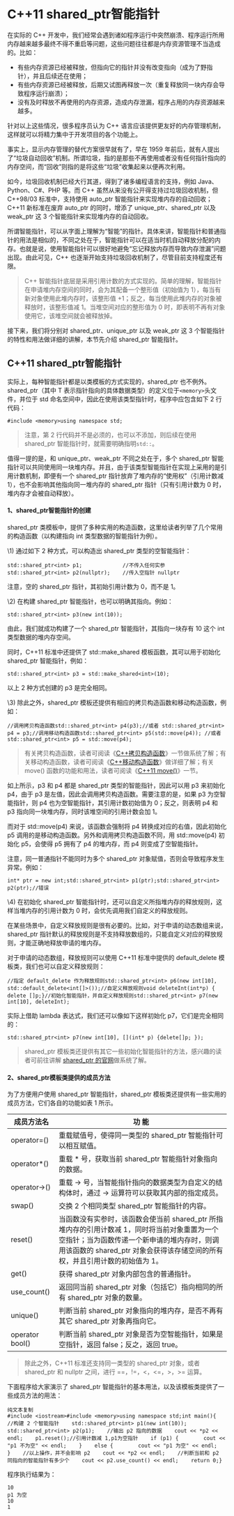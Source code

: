 # C++11 shared_ptr智能指针

在实际的 C++ 开发中，我们经常会遇到诸如程序运行中突然崩溃、程序运行所用内存越来越多最终不得不重启等问题，这些问题往往都是内存资源管理不当造成的。比如：

- 有些内存资源已经被释放，但指向它的指针并没有改变指向（成为了野指针），并且后续还在使用；
- 有些内存资源已经被释放，后期又试图再释放一次（重复释放同一块内存会导致程序运行崩溃）；
- 没有及时释放不再使用的内存资源，造成内存泄漏，程序占用的内存资源越来越多。


针对以上这些情况，很多程序员认为 C++ 语言应该提供更友好的内存管理机制，这样就可以将精力集中于开发项目的各个功能上。

事实上，显示内存管理的替代方案很早就有了，早在 1959 年前后，就有人提出了“垃圾自动回收”机制。所谓垃圾，指的是那些不再使用或者没有任何指针指向的内存空间，而“回收”则指的是将这些“垃圾”收集起来以便再次利用。

如今，垃圾回收机制已经大行其道，得到了诸多编程语言的支持，例如 Java、Python、C#、PHP 等。而 C++ 虽然从来没有公开得支持过垃圾回收机制，但 C++98/03 标准中，支持使用 auto_ptr 智能指针来实现堆内存的自动回收；C++11 新标准在废弃 auto_ptr 的同时，增添了 unique_ptr、shared_ptr 以及 weak_ptr 这 3 个智能指针来实现堆内存的自动回收。

所谓智能指针，可以从字面上理解为“智能”的指针。具体来讲，智能指针和普通指针的用法是相似的，不同之处在于，智能指针可以在适当时机自动释放分配的内存。也就是说，使用智能指针可以很好地避免“忘记释放内存而导致内存泄漏”问题出现。由此可见，C++ 也逐渐开始支持垃圾回收机制了，尽管目前支持程度还有限。

> C++ 智能指针底层是采用引用计数的方式实现的。简单的理解，智能指针在申请堆内存空间的同时，会为其配备一个整形值（初始值为 1），每当有新对象使用此堆内存时，该整形值 +1；反之，每当使用此堆内存的对象被释放时，该整形值减 1。当堆空间对应的整形值为 0 时，即表明不再有对象使用它，该堆空间就会被释放掉。

接下来，我们将分别对 shared_ptr、unique_ptr 以及 weak_ptr 这 3 个智能指针的特性和用法做详细的讲解，本节先介绍 shared_ptr 智能指针。

## C++11 shared_ptr智能指针

实际上，每种智能指针都是以类模板的方式实现的，shared_ptr 也不例外。shared_ptr<T>（其中 T 表示指针指向的具体数据类型）的定义位于`<memory>`头文件，并位于 std 命名空间中，因此在使用该类型指针时，程序中应包含如下 2 行代码：

```
#include <memory>using namespace std;
```

> 注意，第 2 行代码并不是必须的，也可以不添加，则后续在使用 shared_ptr 智能指针时，就需要明确指明`std::`。

值得一提的是，和 unique_ptr、weak_ptr 不同之处在于，多个 shared_ptr 智能指针可以共同使用同一块堆内存。并且，由于该类型智能指针在实现上采用的是引用计数机制，即便有一个 shared_ptr 指针放弃了堆内存的“使用权”（引用计数减 1），也不会影响其他指向同一堆内存的 shared_ptr 指针（只有引用计数为 0 时，堆内存才会被自动释放）。

#### 1、shared_ptr智能指针的创建

shared_ptr<T> 类模板中，提供了多种实用的构造函数，这里给读者列举了几个常用的构造函数（以构建指向 int 类型数据的智能指针为例）。

\1) 通过如下 2 种方式，可以构造出 shared_ptr<T> 类型的空智能指针：

```
std::shared_ptr<int> p1;             //不传入任何实参std::shared_ptr<int> p2(nullptr);    //传入空指针 nullptr
```

注意，空的 shared_ptr 指针，其初始引用计数为 0，而不是 1。

\2) 在构建 shared_ptr 智能指针，也可以明确其指向。例如：

```
std::shared_ptr<int> p3(new int(10));
```

由此，我们就成功构建了一个 shared_ptr 智能指针，其指向一块存有 10 这个 int 类型数据的堆内存空间。

同时，C++11 标准中还提供了 std::make_shared<T> 模板函数，其可以用于初始化 shared_ptr 智能指针，例如：

```
std::shared_ptr<int> p3 = std::make_shared<int>(10);
```

以上 2 种方式创建的 p3 是完全相同。

\3) 除此之外，shared_ptr<T> 模板还提供有相应的拷贝构造函数和移动构造函数，例如：

```
//调用拷贝构造函数std::shared_ptr<int> p4(p3);//或者 std::shared_ptr<int> p4 = p3;//调用移动构造函数std::shared_ptr<int> p5(std::move(p4)); //或者 std::shared_ptr<int> p5 = std::move(p4);
```

> 有关拷贝构造函数，读者可阅读《[C++拷贝构造函数](http://c.biancheng.net/view/2334.html)》一节做系统了解；有关移动构造函数，读者可阅读《[C++移动构造函数](http://c.biancheng.net/view/7847.html)》做详细了解；有关 move() 函数的功能和用法，读者可阅读《[C++11 move()](http://c.biancheng.net/view/7863.html)》一节。

如上所示，p3 和 p4 都是 shared_ptr 类型的智能指针，因此可以用 p3 来初始化 p4，由于 p3 是左值，因此会调用拷贝构造函数。需要注意的是，如果 p3 为空智能指针，则 p4 也为空智能指针，其引用计数初始值为 0；反之，则表明 p4 和 p3 指向同一块堆内存，同时该堆空间的引用计数会加 1。

而对于 std::move(p4) 来说，该函数会强制将 p4 转换成对应的右值，因此初始化 p5 调用的是移动构造函数。另外和调用拷贝构造函数不同，用 std::move(p4) 初始化 p5，会使得 p5 拥有了 p4 的堆内存，而 p4 则变成了空智能指针。

注意，同一普通指针不能同时为多个 shared_ptr 对象赋值，否则会导致程序发生异常。例如：

```
int* ptr = new int;std::shared_ptr<int> p1(ptr);std::shared_ptr<int> p2(ptr);//错误
```


\4) 在初始化 shared_ptr 智能指针时，还可以自定义所指堆内存的释放规则，这样当堆内存的引用计数为 0 时，会优先调用我们自定义的释放规则。

在某些场景中，自定义释放规则是很有必要的。比如，对于申请的动态数组来说，shared_ptr 指针默认的释放规则是不支持释放数组的，只能自定义对应的释放规则，才能正确地释放申请的堆内存。

对于申请的动态数组，释放规则可以使用 C++11 标准中提供的 default_delete<T> 模板类，我们也可以自定义释放规则：

```
//指定 default_delete 作为释放规则std::shared_ptr<int> p6(new int[10], std::default_delete<int[]>());//自定义释放规则void deleteInt(int*p) {    delete []p;}//初始化智能指针，并自定义释放规则std::shared_ptr<int> p7(new int[10], deleteInt);
```

实际上借助 lambda 表达式，我们还可以像如下这样初始化 p7，它们是完全相同的：

```
std::shared_ptr<int> p7(new int[10], [](int* p) {delete[]p; });
```

> shared_ptr<T> 模板类还提供有其它一些初始化智能指针的方法，感兴趣的读者可前往讲解 [shared_ptr 的官网](http://www.cplusplus.com/reference/memory/shared_ptr/shared_ptr/)做系统了解。

#### 2、shared_ptr<T>模板类提供的成员方法

为了方便用户使用 shared_ptr 智能指针，shared_ptr<T> 模板类还提供有一些实用的成员方法，它们各自的功能如表 1 所示。



| 成员方法名      | 功 能                                                        |
| --------------- | ------------------------------------------------------------ |
| operator=()     | 重载赋值号，使得同一类型的 shared_ptr 智能指针可以相互赋值。 |
| operator*()     | 重载 * 号，获取当前 shared_ptr 智能指针对象指向的数据。      |
| operator->()    | 重载 -> 号，当智能指针指向的数据类型为自定义的结构体时，通过 -> 运算符可以获取其内部的指定成员。 |
| swap()          | 交换 2 个相同类型 shared_ptr 智能指针的内容。                |
| reset()         | 当函数没有实参时，该函数会使当前 shared_ptr 所指堆内存的引用计数减 1，同时将当前对象重置为一个空指针；当为函数传递一个新申请的堆内存时，则调用该函数的 shared_ptr 对象会获得该存储空间的所有权，并且引用计数的初始值为 1。 |
| get()           | 获得 shared_ptr 对象内部包含的普通指针。                     |
| use_count()     | 返回同当前 shared_ptr 对象（包括它）指向相同的所有 shared_ptr 对象的数量。 |
| unique()        | 判断当前 shared_ptr 对象指向的堆内存，是否不再有其它 shared_ptr 对象再指向它。 |
| operator bool() | 判断当前 shared_ptr 对象是否为空智能指针，如果是空指针，返回 false；反之，返回 true。 |

>  除此之外，C++11 标准还支持同一类型的 shared_ptr 对象，或者 shared_ptr 和 nullptr 之间，进行 ==，!=，<，<=，>，>= 运算。


下面程序给大家演示了 shared_ptr 智能指针的基本用法，以及该模板类提供了一些成员方法的用法：

```
纯文本复制
#include <iostream>#include <memory>using namespace std;int main(){    //构建 2 个智能指针    std::shared_ptr<int> p1(new int(10));    std::shared_ptr<int> p2(p1);    //输出 p2 指向的数据    cout << *p2 << endl;    p1.reset();//引用计数减 1,p1为空指针    if (p1) {        cout << "p1 不为空" << endl;    }    else {        cout << "p1 为空" << endl;    }    //以上操作，并不会影响 p2    cout << *p2 << endl;    //判断当前和 p2 同指向的智能指针有多少个    cout << p2.use_count() << endl;    return 0;}
```

程序执行结果为：

```
10
p1 为空
10
1
```

